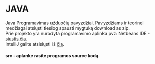 # JAVA
Java Programavimas užduočių pavyzdžiai.
Pavyzdžiams ir teorinei medžiagai atsiųsti tiesiog spausti mygtuką download as zip.
<br/>
Prie projekto yra nurodyta programavimo aplinka pvz: Netbeans IDE - <a href="http://www.oracle.com/technetwork/articles/javase/jdk-netbeans-jsp-142931.html">siustis čia</a>.
<br/>
IntelliJ galite atsisiųsti iš <a href="https://www.jetbrains.com/idea/download/"> čia</a>.

<h4>
src - aplanke rasite programos source kodą. 
</h4>
